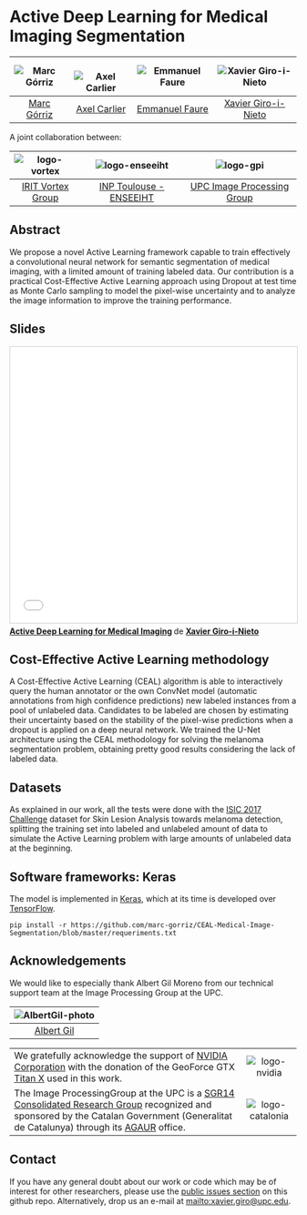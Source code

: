 # Active Deep Learning for Medical Imaging Segmentation

| ![Marc Górriz][MarcGorriz-photo]  |  ![Axel Carlier][AxelCarlier-photo] | ![Emmanuel Faure][EmmanuelFaure-photo]  | ![Xavier Giro-i-Nieto][XavierGiro-photo]  |
|:-:|:-:|:-:|:-:|
| [Marc Górriz][MarcGorriz-web]  | [Axel Carlier][AxelCarlier-web] | [Emmanuel Faure][EmmanuelFaure-web] | [Xavier Giro-i-Nieto][XavierGiro-web] |

[MarcGorriz-web]: https://www.linkedin.com/in/marc-górriz-blanch-74501a123/
[XavierGiro-web]: https://imatge.upc.edu/web/people/xavier-giro
[AxelCarlier-web]: http://carlier.perso.enseeiht.fr
[EmmanuelFaure-web]: https://www.irit.fr/~Emmanuel.Faure/



[MarcGorriz-photo]: https://raw.githubusercontent.com/marc-gorriz/CEAL-Medical-Image-Segmentation/master/authors/MarcGorriz.jpg
[XavierGiro-photo]: https://raw.githubusercontent.com/marc-gorriz/CEAL-Medical-Image-Segmentation/master/authors/XavierGiro.jpg
[AxelCarlier-photo]: https://raw.githubusercontent.com/marc-gorriz/CEAL-Medical-Image-Segmentation/master/authors/AxelCarlier.jpg
[EmmanuelFaure-photo]: https://raw.githubusercontent.com/marc-gorriz/CEAL-Medical-Image-Segmentation/master/authors/EmmanuelFaure.png

A joint collaboration between:

| ![logo-vortex] | ![logo-enseeiht] | ![logo-gpi] |
|:-:|:-:|:-:|
| [IRIT Vortex Group][vortex-web] | [INP Toulouse - ENSEEIHT][enseeiht-web] | [UPC Image Processing Group][gpi-web] |

[vortex-web]: https://www.irit.fr/-VORTEX-Team-?lang=fr/
[enseeiht-web]: http://www.enseeiht.fr/fr/index.html/
[upc-web]: http://www.upc.edu/?set_language=en/
[etsetb-web]: https://www.etsetb.upc.edu/en/ 
[gpi-web]: https://imatge.upc.edu/web/ 


[logo-vortex]: https://github.com/marc-gorriz/CEAL-Medical-Image-Segmentation/blob/master/logos/Vortex.png "VORTEX Team (IRIT)"
[logo-enseeiht]: https://raw.githubusercontent.com/marc-gorriz/CEAL-Medical-Image-Segmentation/master/logos/enseeiht.png "Institut National polytechnique de Toulouse (ENSEEIHT)"
[logo-gpi]: https://raw.githubusercontent.com/marc-gorriz/CEAL-Medical-Image-Segmentation/master/logos/gpi.png "UPC GPI"

## Abstract

We propose a novel Active Learning framework capable to train effectively a convolutional neural network for semantic segmentation of medical imaging, with a limited amount of training labeled data. Our contribution is a practical Cost-Effective Active Learning approach using Dropout at test time as Monte Carlo sampling to model the pixel-wise uncertainty and to analyze the image information to improve the training performance. 

## Slides
<centrate>
<iframe src="//www.slideshare.net/slideshow/embed_code/key/cadu74MspLHLW5" width="595" height="485" frameborder="0" marginwidth="0" marginheight="0" scrolling="no" style="border:1px solid #CCC; border-width:1px; margin-bottom:5px; max-width: 100%;" allowfullscreen> </iframe> <div style="margin-bottom:5px"> <strong> <a href="//www.slideshare.net/xavigiro/active-deep-learning-for-medical-imaging" title="Active Deep Learning for Medical Imaging" target="_blank">Active Deep Learning for Medical Imaging</a> </strong> de <strong><a href="https://www.slideshare.net/xavigiro" target="_blank">Xavier Giro-i-Nieto</a></strong> </div>
</centrate>


## Cost-Effective Active Learning methodology
A Cost-Effective Active Learning (CEAL) algorithm is able to interactively query the human annotator or the own ConvNet model (automatic annotations from high confidence predictions) new labeled instances from a pool of unlabeled data. Candidates to be labeled are chosen by estimating their uncertainty based on the stability of the pixel-wise predictions when a dropout is applied on a deep neural network. We trained the U-Net architecture using the CEAL methodology for solving the melanoma segmentation problem, obtaining pretty good results considering the lack of labeled data.

## Datasets
As explained in our work, all the tests were done with the [ISIC 2017 Challenge](https://challenge.kitware.com/#challenge/n/ISIC_2017%3A_Skin_Lesion_Analysis_Towards_Melanoma_Detection) dataset for Skin Lesion Analysis
towards melanoma detection, splitting the training set into labeled and unlabeled amount of data
to simulate the Active Learning problem with large amounts of unlabeled data at the beginning.

## Software frameworks: Keras
The model is implemented in [Keras](https://github.com/fchollet/keras/tree/master/keras), which at its time is developed over [TensorFlow](https://www.tensorflow.org). 

```
pip install -r https://github.com/marc-gorriz/CEAL-Medical-Image-Segmentation/blob/master/requeriments.txt
```


## Acknowledgements

We would like to especially thank Albert Gil Moreno from our technical support team at the Image Processing Group at the UPC.

| ![AlbertGil-photo]  |
|:-:|
| [Albert Gil](AlbertGil-web)   |

[AlbertGil-photo]: https://raw.githubusercontent.com/imatge-upc/saliency-2016-cvpr/master/authors/AlbertGil.jpg "Albert Gil"
[JosepPujal-photo]: https://raw.githubusercontent.com/imatge-upc/saliency-2016-cvpr/master/authors/JosepPujal.jpg "Josep Pujal"

[AlbertGil-web]: https://imatge.upc.edu/web/people/albert-gil-moreno
[JosepPujal-web]: https://imatge.upc.edu/web/people/josep-pujal

|   |   |
|:--|:-:|
|  We gratefully acknowledge the support of [NVIDIA Corporation](http://www.nvidia.com/content/global/global.php) with the donation of the GeoForce GTX [Titan X](http://www.geforce.com/hardware/desktop-gpus/geforce-gtx-titan-x) used in this work. |  ![logo-nvidia] |
|  The Image ProcessingGroup at the UPC is a [SGR14 Consolidated Research Group](https://imatge.upc.edu/web/projects/sgr14-image-and-video-processing-group) recognized and sponsored by the Catalan Government (Generalitat de Catalunya) through its [AGAUR](http://agaur.gencat.cat/en/inici/index.html) office. |  ![logo-catalonia] |

[logo-nvidia]: https://raw.githubusercontent.com/imatge-upc/saliency-2016-cvpr/master/logos/nvidia.jpg "Logo of NVidia"
[logo-catalonia]: https://raw.githubusercontent.com/imatge-upc/saliency-2016-cvpr/master/logos/generalitat.jpg "Logo of Catalan government"

## Contact

If you have any general doubt about our work or code which may be of interest for other researchers, please use the [public issues section](https://github.com/marc-gorriz/CEAL-Medical-Image-Segmentation/issues) on this github repo. Alternatively, drop us an e-mail at <mailto:xavier.giro@upc.edu>.


